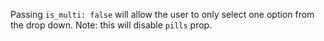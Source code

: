Passing `is_multi: false` will allow the user to only select one option from the drop down. Note: this will disable `pills` prop.